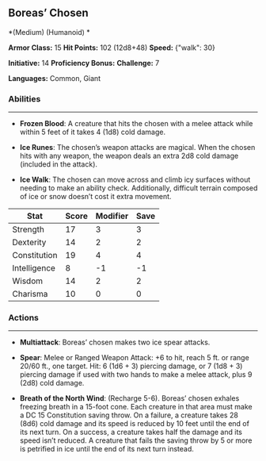 ## Boreas’ Chosen
*(Medium) (Humanoid) *

**Armor Class:** 15
**Hit Points:** 102 (12d8+48)
**Speed:** {"walk": 30}

**Initiative:** 14
**Proficiency Bonus:**
**Challenge:** 7

**Languages:** Common, Giant

### Abilities
 --- 
- **Frozen Blood**: A creature that hits the chosen with a melee attack while within 5 feet of it takes 4 (1d8) cold damage.

- **Ice Runes**: The chosen’s weapon attacks are magical. When the chosen hits with any weapon, the weapon deals an extra 2d8 cold damage (included in the attack).

- **Ice Walk**: The chosen can move across and climb icy surfaces without needing to make an ability check. Additionally, difficult terrain composed of ice or snow doesn’t cost it extra movement.



| Stat | Score | Modifier | Save |
| ---- | ---- | ---- | ---- |
| Strength | 17 | 3 | 3 |
| Dexterity | 14 | 2 | 2 |
| Constitution | 19 | 4 | 4 |
| Intelligence | 8 | -1 | -1 |
| Wisdom | 14 | 2 | 2 |
| Charisma | 10 | 0 | 0 |

### Actions
 --- 
- **Multiattack**: Boreas’ chosen makes two ice spear attacks.

- **Spear**: Melee or Ranged Weapon Attack: +6 to hit, reach 5 ft. or range 20/60 ft., one target. Hit: 6 (1d6 + 3) piercing damage, or 7 (1d8 + 3) piercing damage if used with two hands to make a melee attack, plus 9 (2d8) cold damage.

- **Breath of the North Wind**: (Recharge 5-6). Boreas’ chosen exhales freezing breath in a 15-foot cone. Each creature in that area must make a DC 15 Constitution saving throw. On a failure, a creature takes 28 (8d6) cold damage and its speed is reduced by 10 feet until the end of its next turn. On a success, a creature takes half the damage and its speed isn’t reduced. A creature that fails the saving throw by 5 or more is petrified in ice until the end of its next turn instead.

